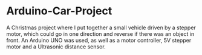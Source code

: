 # Arduino-Car-Project

A Christmas project where I put together a small vehicle driven by a stepper motor, which could go in one direction and reverse if there was an object in front.
An Arduino UNO was used, as well as a motor controller, 5V stepper motor and a Ultrasonic distance sensor.
